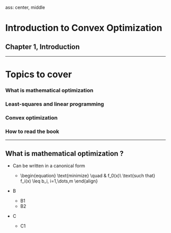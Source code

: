 ass: center, middle

# Introduction to Convex Optimization 
## Chapter 1, Introduction

---

# Topics to cover
### What is mathematical optimization
### Least-squares and linear programming
### Convex optimization
### How to read the book


---
## What is mathematical optimization ?
* Can be written in a canonical form
  * \begin{equation}
      \text{minimize} \quad & f_0(x)\\
      \text{such that} f_i(x) \leq b_i, i=1,\dots,m
    \end{align}

* B 

  * B1
  * B2

* C

  * C1
    
